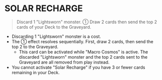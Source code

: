 
# SOLAR RECHARGE  
> Discard 1 "Lightsworn" monster. ① Draw 2 cards then send the top 2 cards of your Deck to the Graveyard.

*   Discarding 1 "Lightsworn" monster is a cost.
*   The ① effect resolves sequentially. First, draw 2 cards, then send the top 2 to the Graveyard.
    *   This card can be activated while "Macro Cosmos" is active. The discarded "Lightsworn" monster and the top 2 cards sent to the Graveyard are all removed from play instead.
*   You cannot activate "Solar Recharge" if you have 3 or fewer cards remaining in your Deck.

  
